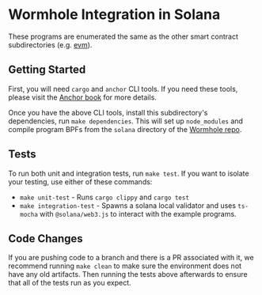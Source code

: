 # Wormhole Integration in Solana

These programs are enumerated the same as the other smart contract
subdirectories (e.g. [evm](../evm)).

## Getting Started

First, you will need `cargo` and `anchor` CLI tools. If you need these tools,
please visit the [Anchor book] for more details.

Once you have the above CLI tools, install this subdirectory's dependencies,
run `make dependencies`. This will set up `node_modules` and compile program
BPFs from the `solana` directory of the [Wormhole repo].

## Tests

To run both unit and integration tests, run `make test`. If you want to isolate
your testing, use either of these commands:

- `make unit-test` - Runs `cargo clippy` and `cargo test`
- `make integration-test` - Spawns a solana local validator and uses `ts-mocha`
  with `@solana/web3.js` to interact with the example programs.

## Code Changes

If you are pushing code to a branch and there is a PR associated with it, we
recommend running `make clean` to make sure the environment does not have any
old artifacts. Then running the tests above afterwards to ensure that all of
the tests run as you expect.

[anchor book]: https://book.anchor-lang.com/getting_started/installation.html
[wormhole repo]: https://github.com/wormhole-foundation/wormhole/tree/dev.v2/solana

